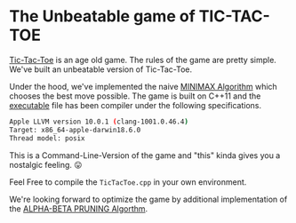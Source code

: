# The Unbeatable game of TIC-TAC-TOE

[Tic-Tac-Toe](https://en.wikipedia.org/wiki/Tic-tac-toe) is an age old game. The rules of the game are pretty simple. We've built an unbeatable version of Tic-Tac-Toe. 

Under the hood, we've implemented the naive [MINIMAX Algorithm](https://en.wikipedia.org/wiki/Minimax) which chooses the best move possible. The game is built on C++11 and the [executable](https://github.com/aniketiq/Tic-Tac-Toe_CLI/blob/master/TicTacToe.out) file has been compiler under the following specifications.

```bash
Apple LLVM version 10.0.1 (clang-1001.0.46.4)
Target: x86_64-apple-darwin18.6.0
Thread model: posix
```

This is a Command-Line-Version of the game and "this" kinda gives you a nostalgic feeling. 😛


Feel Free to compile the ```TicTacToe.cpp``` in your own environment.

We're looking forward to optimize the game by additional implementation of the [ALPHA-BETA PRUNING Algorthm](https://en.wikipedia.org/wiki/Alpha–beta_pruning).
